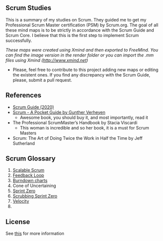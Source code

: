 ## Scrum Studies
This is a summary of my studies on Scrum. They guided me to get my Professional Scrum Master certification (PSM) by 
Scrum.org. The goal of all these mind maps is to be strictly in accordance with the Scrum Guide and Scrum Core. 
I believe that this is the first step to implement Scrum successfully.

*These maps were created using Xmind and then exported to FreeMind. You can find the image version in the render folder
or you can import the .mm files using Xmind (http://www.xmind.net)*

- Please, feel free to contribute to this project adding new maps or editing the existent ones.
If you find any discrepancy with the Scrum Guide, please, submit a pull request.



## References
- [Scrum Guide (2020)](https://github.com/tuhinmallick/Professional_Scrum_Master1_Certification/blob/main/Documents/2020-Scrum-Guide-US.pdf)
- [Scrum - A Pocket Guide by Gunther Verheyen](https://github.com/tuhinmallick/Professional_Scrum_Master/blob/main/Documents/scrum-a-pocket-guide-excerpt.pdf)
    - Awesome book, you should buy it, and most importantly, read it
- The Professional ScrumMaster’s Handbook by Stacia Viscardi
    - This woman is incredible and so her book, it is a must for Scrum Masters
- Scrum: The Art of Doing Twice the Work in Half the Time by Jeff Sutherland
## Scrum Glossary
1. [Scalable Scrum](https://www.scrum.org/resources/scaling-scrum)
2. [Feedback Loop](https://www.scrum.org/forum/scrum-forum/5927/feedback-loop-and-inspect-adapt)
3. [Burndown charts](https://www.scrum.org/resources/burndown-charts-defined)
4. Cone of Uncertaining
5. [Sprint Zero](https://www.scrum.org/forum/scrum-forum/32851/sprint-zero?gclid=Cj0KCQjw3f6HBhDHARIsAD_i3D-6MrBoIl3s8lEA_7hKrpkw9yz1GsHyLz01ZmIJrh2yu29FThyikqQaAt1qEALw_wcB)
6. [Scrubbing Sprint Zero](https://www.scrum.org/resources/blog/scrubbing-sprint-zero)
7. [Velocity](https://www.scrum.org/resources/blog/agile-metrics-velocity)
8. 


## License

See [this](https://github.com/tuhinmallick/Professional_Scrum_Master1_Certification/blob/main/LICENSE) for more information
